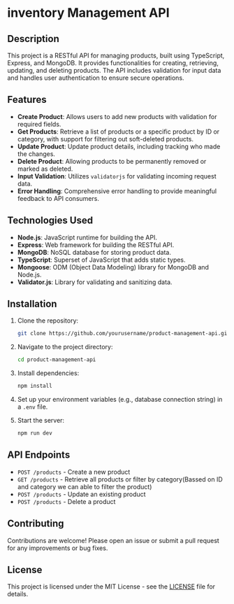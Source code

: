 # inventory Management API

## Description

This project is a RESTful API for managing products, built using TypeScript, Express, and MongoDB. It provides functionalities for creating, retrieving, updating, and deleting products. The API includes validation for input data and handles user authentication to ensure secure operations.

## Features

- **Create Product**: Allows users to add new products with validation for required fields.
- **Get Products**: Retrieve a list of products or a specific product by ID or category, with support for filtering out soft-deleted products.
- **Update Product**: Update product details, including tracking who made the changes.
- **Delete Product**: Allowing products to be permanently removed or marked as deleted.
- **Input Validation**: Utilizes `validatorjs` for validating incoming request data.
- **Error Handling**: Comprehensive error handling to provide meaningful feedback to API consumers.

## Technologies Used

- **Node.js**: JavaScript runtime for building the API.
- **Express**: Web framework for building the RESTful API.
- **MongoDB**: NoSQL database for storing product data.
- **TypeScript**: Superset of JavaScript that adds static types.
- **Mongoose**: ODM (Object Data Modeling) library for MongoDB and Node.js.
- **Validator.js**: Library for validating and sanitizing data.

## Installation

1. Clone the repository:
   ```bash
   git clone https://github.com/yourusername/product-management-api.git
   ```

2. Navigate to the project directory:
   ```bash
   cd product-management-api
   ```

3. Install dependencies:
   ```bash
   npm install
   ```

4. Set up your environment variables (e.g., database connection string) in a `.env` file.

5. Start the server:
   ```bash
   npm run dev
   ```

## API Endpoints

- `POST /products` - Create a new product
- `GET /products` - Retrieve all products or filter by category(Bassed on ID and category we can able to filter the product)
- `POST /products` - Update an existing product
- `POST /products` - Delete a product 

## Contributing

Contributions are welcome! Please open an issue or submit a pull request for any improvements or bug fixes.

## License

This project is licensed under the MIT License - see the [LICENSE](LICENSE) file for details.